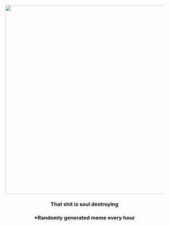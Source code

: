 <p align="center">
        <img src="https://i.redd.it/kahclg9nzvg91.jpg" width="600" height="600">
        </p>
        <h3 align="center">That shit is soul destroying</h3>
        <h3 align="center">*Randomly generated meme every hour</h3>
    